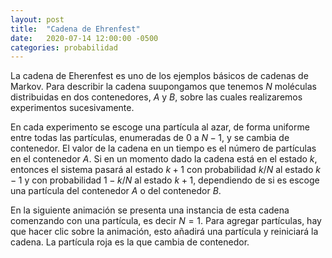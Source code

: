 ```yaml
---
layout: post
title:  "Cadena de Ehrenfest"
date:   2020-07-14 12:00:00 -0500
categories: probabilidad
---
```


La cadena de Eherenfest es uno de los ejemplos básicos de cadenas de Markov. Para describir la cadena suupongamos que tenemos $N$ moléculas distribuidas en dos contenedores, $A$ y $B$, sobre las cuales realizaremos experimentos sucesivamente.

En cada experimento se escoge una partícula al azar, de forma uniforme entre todas las partículas, enumeradas de $0$ a $N-1$, y se cambia de contenedor. El valor de la cadena en un tiempo es el número de partículas en el contenedor $A$. Si en un momento dado la cadena está en el estado $k$, entonces el sistema pasará al estado $k+1$ con probabilidad $k/N$ al estado $k-1$ y con probabilidad $1 - k/N$ al estado $k+1$, dependiendo de si es escoge una partícula del contenedor $A$ o del contenedor $B$.

En la siguiente animación se presenta una instancia de esta cadena comenzando con una partícula, es decir $N = 1$. Para agregar partículas, hay que hacer clic sobre la animación, esto añadirá una partícula y reiniciará la cadena. La partícula roja es la que cambia de contenedor.

<canvas data-src="/sketches/ehren/ehrenfest.pde"></canvas>
